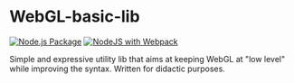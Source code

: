 # WebGL-basic-lib
[![Node.js Package](https://github.com/DavDag/WebGL-basic-lib/actions/workflows/npm-publish.yml/badge.svg)](https://github.com/DavDag/WebGL-basic-lib/actions/workflows/npm-publish.yml)
[![NodeJS with Webpack](https://github.com/DavDag/WebGL-basic-lib/actions/workflows/webpack.yml/badge.svg)](https://github.com/DavDag/WebGL-basic-lib/actions/workflows/webpack.yml)

Simple and expressive utility lib that aims at keeping WebGL at "low level" while improving the syntax.
Written for didactic purposes.
